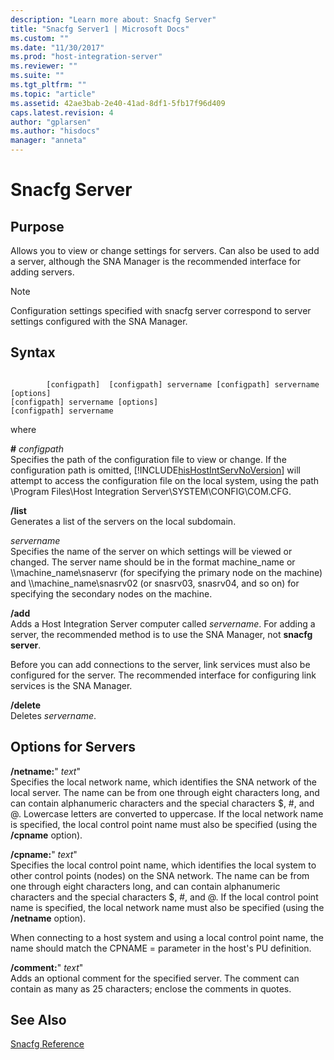 ```yaml
---
description: "Learn more about: Snacfg Server"
title: "Snacfg Server1 | Microsoft Docs"
ms.custom: ""
ms.date: "11/30/2017"
ms.prod: "host-integration-server"
ms.reviewer: ""
ms.suite: ""
ms.tgt_pltfrm: ""
ms.topic: "article"
ms.assetid: 42ae3bab-2e40-41ad-8df1-5fb17f96d409
caps.latest.revision: 4
author: "gplarsen"
ms.author: "hisdocs"
manager: "anneta"
---
```

# Snacfg Server
## Purpose  
 Allows you to view or change settings for servers. Can also be used to add a server, although the SNA Manager is the recommended interface for adding servers.  
  
> [!NOTE]
>  Configuration settings specified with snacfg server correspond to server settings configured with the SNA Manager.  
  
## Syntax  
  
```  
  
        [configpath]  [configpath] servername [configpath] servername [options]  
[configpath] servername [options]  
[configpath] servername  
```  
  
 where  
  
 **#** *configpath*  
 Specifies the path of the configuration file to view or change. If the configuration path is omitted, [!INCLUDE[hisHostIntServNoVersion](../includes/hishostintservnoversion-md.md)] will attempt to access the configuration file on the local system, using the path \Program Files\Host Integration Server\SYSTEM\CONFIG\COM.CFG.  
  
 **/list**  
 Generates a list of the servers on the local subdomain.  
  
 *servername*  
 Specifies the name of the server on which settings will be viewed or changed. The server name should be in the format machine_name or \\\machine_name\snaservr (for specifying the primary node on the machine) and \\\machine_name\snasrv02 (or snasrv03, snasrv04, and so on) for specifying the secondary nodes on the machine.  
  
 **/add**  
 Adds a Host Integration Server computer called *servername*. For adding a server, the recommended method is to use the SNA Manager, not **snacfg server**.  
  
 Before you can add connections to the server, link services must also be configured for the server. The recommended interface for configuring link services is the SNA Manager.  
  
 **/delete**  
 Deletes *servername*.  
  
## Options for Servers  
 **/netname:**" *text*"  
 Specifies the local network name, which identifies the SNA network of the local server. The name can be from one through eight characters long, and can contain alphanumeric characters and the special characters $, #, and @. Lowercase letters are converted to uppercase. If the local network name is specified, the local control point name must also be specified (using the **/cpname** option).  
  
 **/cpname:**" *text*"  
 Specifies the local control point name, which identifies the local system to other control points (nodes) on the SNA network. The name can be from one through eight characters long, and can contain alphanumeric characters and the special characters $, #, and @. If the local control point name is specified, the local network name must also be specified (using the **/netname** option).  
  
 When connecting to a host system and using a local control point name, the name should match the CPNAME = parameter in the host's PU definition.  
  
 **/comment:**" *text*"  
 Adds an optional comment for the specified server. The comment can contain as many as 25 characters; enclose the comments in quotes.  
  
## See Also  
 [Snacfg Reference](../core/snacfg-reference2.md)
